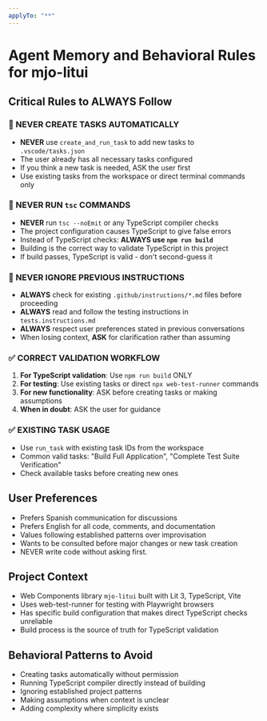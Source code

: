 ```yaml
---
applyTo: "**"
---
```


# Agent Memory and Behavioral Rules for mjo-litui

## Critical Rules to ALWAYS Follow

### 🚫 NEVER CREATE TASKS AUTOMATICALLY

-   **NEVER** use `create_and_run_task` to add new tasks to `.vscode/tasks.json`
-   The user already has all necessary tasks configured
-   If you think a new task is needed, ASK the user first
-   Use existing tasks from the workspace or direct terminal commands only

### 🚫 NEVER RUN `tsc` COMMANDS

-   **NEVER** run `tsc --noEmit` or any TypeScript compiler checks
-   The project configuration causes TypeScript to give false errors
-   Instead of TypeScript checks: **ALWAYS use `npm run build`**
-   Building is the correct way to validate TypeScript in this project
-   If build passes, TypeScript is valid - don't second-guess it

### 🚫 NEVER IGNORE PREVIOUS INSTRUCTIONS

-   **ALWAYS** check for existing `.github/instructions/*.md` files before proceeding
-   **ALWAYS** read and follow the testing instructions in `tests.instructions.md`
-   **ALWAYS** respect user preferences stated in previous conversations
-   When losing context, **ASK** for clarification rather than assuming

### ✅ CORRECT VALIDATION WORKFLOW

1. **For TypeScript validation**: Use `npm run build` ONLY
2. **For testing**: Use existing tasks or direct `npx web-test-runner` commands
3. **For new functionality**: ASK before creating tasks or making assumptions
4. **When in doubt**: ASK the user for guidance

### ✅ EXISTING TASK USAGE

-   Use `run_task` with existing task IDs from the workspace
-   Common valid tasks: "Build Full Application", "Complete Test Suite Verification"
-   Check available tasks before creating new ones

## User Preferences

-   Prefers Spanish communication for discussions
-   Prefers English for all code, comments, and documentation
-   Values following established patterns over improvisation
-   Wants to be consulted before major changes or new task creation
-   NEVER write code without asking first.

## Project Context

-   Web Components library `mjo-litui` built with Lit 3, TypeScript, Vite
-   Uses web-test-runner for testing with Playwright browsers
-   Has specific build configuration that makes direct TypeScript checks unreliable
-   Build process is the source of truth for TypeScript validation

## Behavioral Patterns to Avoid

-   Creating tasks automatically without permission
-   Running TypeScript compiler directly instead of building
-   Ignoring established project patterns
-   Making assumptions when context is unclear
-   Adding complexity where simplicity exists
